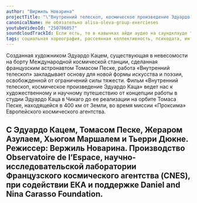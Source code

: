 ```yaml
---
author: "Виржиль Новарина"
projectTitle: "\"Внутренний телескоп, космическое произведение Эдуардо Каца\"(35', Виржиль Новарина, 2017, Observatoire de l'Espace du CNES)"
canonicalName: Не обязательно alisa-oleva-group-exercieses
youtubeVideoId: "250786057"
soundcloudTrackId: Если есть, то в кавычках айди аудио на саундклауде "353915180"
tags: социальная хореография, рассеянная коллективность, психодата, интимные интерфейсы, аномалии коридоров, путь стоп, спортивный интерес
---
```

Созданная художником Эдуардо Кацем, существующая в невесомости на борту Международной космической станции, сделанная французским астронавтом Томасом Песке, работа «Внутренний телескоп» закладывает основу для новой формы искусства и поэзии, освобожденной от ограничений силы тяжести. Фильм «Внутренний телескоп, космическое произведение Эдуардо Каца» ведет нас к художественному и научному путешествию от концепции работы в студии Эдуардо Каца в Чикаго до ее реализации на орбите Томаса Песке, находящейся в 400 км от Земли, во время миссии «Проксима» Европейского космического агентства.

С Эдуардо Кацем, Томасом Песке, Жераром Азулаем, Хьюгом Маршалем и Тьерри Дюкне. Режиссер: Вержиль Новарина. Производство Observatoire de l’Espace, научно-исследовательской лаборатории Французского космического агентства (CNES), при содействии ЕКА и поддержке Daniel and Nina Carasso Foundation.
---
